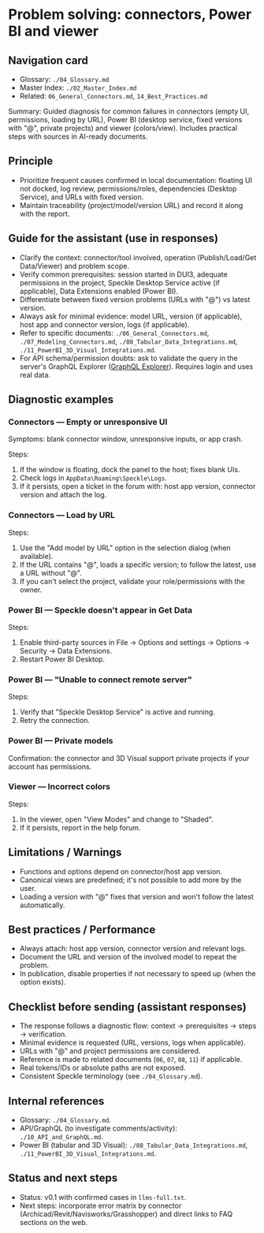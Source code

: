 
# Problem solving: connectors, Power BI and viewer

## Navigation card
- Glossary: `./04_Glossary.md`
- Master Index: `./02_Master_Index.md`
- Related: `06_General_Connectors.md`, `14_Best_Practices.md`

Summary: Guided diagnosis for common failures in connectors (empty UI, permissions, loading by URL), Power BI (desktop service, fixed versions with "@", private projects) and viewer (colors/view). Includes practical steps with sources in AI-ready documents.

## Principle

- Prioritize frequent causes confirmed in local documentation: floating UI not docked, log review, permissions/roles, dependencies (Desktop Service), and URLs with fixed version.
- Maintain traceability (project/model/version URL) and record it along with the report.

## Guide for the assistant (use in responses)

- Clarify the context: connector/tool involved, operation (Publish/Load/Get Data/Viewer) and problem scope.
- Verify common prerequisites: session started in DUI3, adequate permissions in the project, Speckle Desktop Service active (if applicable), Data Extensions enabled (Power BI).
- Differentiate between fixed version problems (URLs with "@") vs latest version.
- Always ask for minimal evidence: model URL, version (if applicable), host app and connector version, logs (if applicable).
- Refer to specific documents: `./06_General_Connectors.md`, `./07_Modeling_Connectors.md`, `./08_Tabular_Data_Integrations.md`, `./11_PowerBI_3D_Visual_Integrations.md`.
- For API schema/permission doubts: ask to validate the query in the server's GraphQL Explorer ([GraphQL Explorer](https://app.speckle.systems/explorer)). Requires login and uses real data.

## Diagnostic examples

### Connectors — Empty or unresponsive UI

Symptoms: blank connector window, unresponsive inputs, or app crash.

Steps:
1) If the window is floating, dock the panel to the host; fixes blank UIs.
2) Check logs in `AppData\Roaming\Speckle\Logs`.
3) If it persists, open a ticket in the forum with: host app version, connector version and attach the log.

### Connectors — Load by URL

Steps:
1) Use the "Add model by URL" option in the selection dialog (when available).
2) If the URL contains "@", loads a specific version; to follow the latest, use a URL without "@".
3) If you can't select the project, validate your role/permissions with the owner.

### Power BI — Speckle doesn't appear in Get Data

Steps:
1) Enable third-party sources in File → Options and settings → Options → Security → Data Extensions.
2) Restart Power BI Desktop.

### Power BI — "Unable to connect remote server"

Steps:
1) Verify that "Speckle Desktop Service" is active and running.
2) Retry the connection.

### Power BI — Private models

Confirmation: the connector and 3D Visual support private projects if your account has permissions.

### Viewer — Incorrect colors

Steps:
1) In the viewer, open "View Modes" and change to "Shaded".
2) If it persists, report in the help forum.

## Limitations / Warnings

- Functions and options depend on connector/host app version.
- Canonical views are predefined; it's not possible to add more by the user.
- Loading a version with "@" fixes that version and won't follow the latest automatically.

## Best practices / Performance

- Always attach: host app version, connector version and relevant logs.
- Document the URL and version of the involved model to repeat the problem.
- In publication, disable properties if not necessary to speed up (when the option exists).

## Checklist before sending (assistant responses)

- The response follows a diagnostic flow: context → prerequisites → steps → verification.
- Minimal evidence is requested (URL, versions, logs when applicable).
- URLs with "@" and project permissions are considered.
- Reference is made to related documents (`06`, `07`, `08`, `11`) if applicable.
- Real tokens/IDs or absolute paths are not exposed.
- Consistent Speckle terminology (see `./04_Glossary.md`).

## Internal references

- Glossary: `./04_Glossary.md`.
- API/GraphQL (to investigate comments/activity): `./10_API_and_GraphQL.md`.
- Power BI (tabular and 3D Visual): `./08_Tabular_Data_Integrations.md`, `./11_PowerBI_3D_Visual_Integrations.md`.

## Status and next steps

- Status: v0.1 with confirmed cases in `llms-full.txt`.
- Next steps: incorporate error matrix by connector (Archicad/Revit/Navisworks/Grasshopper) and direct links to FAQ sections on the web.

